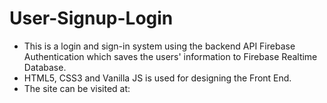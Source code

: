 # User-Signup-Login

- This is a login and sign-in system using the backend API Firebase Authentication which saves the users' information to Firebase Realtime Database. 
- HTML5, CSS3 and Vanilla JS is used for designing the Front End.
- The site can be visited at: 
